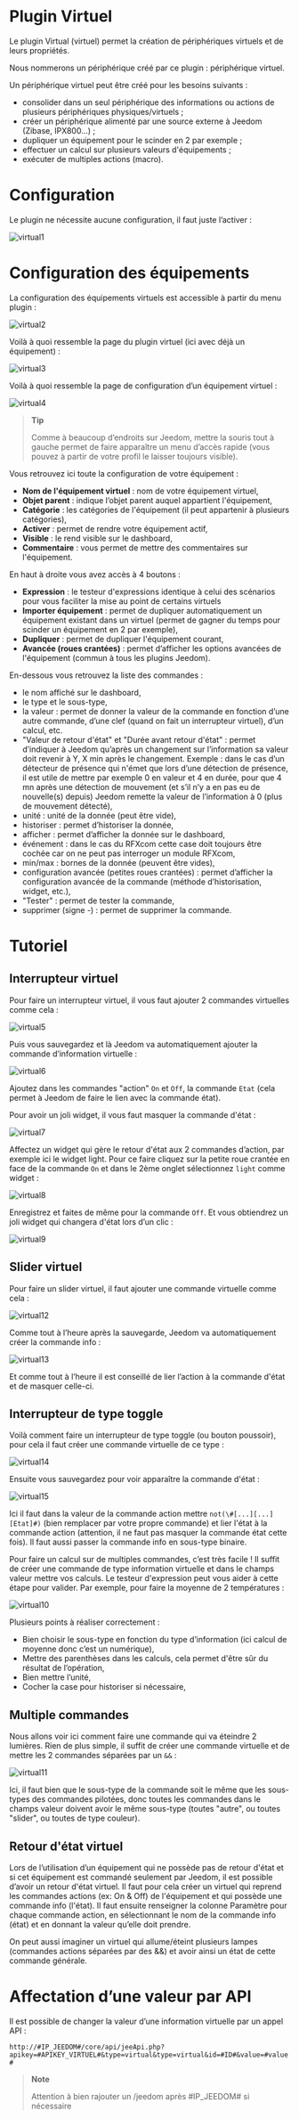 # Plugin Virtuel

Le plugin Virtual (virtuel) permet la création de périphériques virtuels et de leurs propriétés.

Nous nommerons un périphérique créé par ce plugin : périphérique virtuel.

Un périphérique virtuel peut être créé pour les besoins suivants :

-   consolider dans un seul périphérique des informations ou actions de plusieurs périphériques physiques/virtuels ;
-   créer un périphérique alimenté par une source externe à Jeedom (Zibase, IPX800…) ;
-   dupliquer un équipement pour le scinder en 2 par exemple ;
-   effectuer un calcul sur plusieurs valeurs d'équipements ;
-   exécuter de multiples actions (macro).

# Configuration

Le plugin ne nécessite aucune configuration, il faut juste l’activer :

![virtual1](../images/virtual1.png)

# Configuration des équipements

La configuration des équipements virtuels est accessible à partir du menu plugin :

![virtual2](../images/virtual2.png)

Voilà à quoi ressemble la page du plugin virtuel (ici avec déjà un équipement) :

![virtual3](../images/virtual3.png)

Voilà à quoi ressemble la page de configuration d’un équipement virtuel :

![virtual4](../images/virtual4.png)

> **Tip**
>
> Comme à beaucoup d’endroits sur Jeedom, mettre la souris tout à gauche permet de faire apparaître un menu d’accès rapide (vous pouvez à partir de votre profil le laisser toujours visible).

Vous retrouvez ici toute la configuration de votre équipement :

-   **Nom de l'équipement virtuel** : nom de votre équipement virtuel,
-   **Objet parent** : indique l’objet parent auquel appartient l'équipement,
-   **Catégorie** : les catégories de l'équipement (il peut appartenir à plusieurs catégories),
-   **Activer** : permet de rendre votre équipement actif,
-   **Visible** : le rend visible sur le dashboard,
-   **Commentaire** : vous permet de mettre des commentaires sur l'équipement.

En haut à droite vous avez accès à 4 boutons :

-   **Expression** : le testeur d'expressions identique à celui des scénarios pour vous faciliter la mise au point de certains virtuels
-   **Importer équipement** : permet de dupliquer automatiquement un équipement existant dans un virtuel (permet de gagner du temps pour scinder un équipement en 2 par exemple),
-   **Dupliquer** : permet de dupliquer l'équipement courant,
-   **Avancée (roues crantées)** : permet d’afficher les options avancées de l'équipement (commun à tous les plugins Jeedom).

En-dessous vous retrouvez la liste des commandes :

-   le nom affiché sur le dashboard,
-   le type et le sous-type,
-   la valeur : permet de donner la valeur de la commande en fonction d’une autre commande, d’une clef (quand on fait un interrupteur virtuel), d’un calcul, etc.
-   "Valeur de retour d'état" et "Durée avant retour d'état" : permet d’indiquer à Jeedom qu’après un changement sur l’information sa valeur doit revenir à Y, X min après le changement. Exemple : dans le cas d’un détecteur de présence qui n'émet que lors d’une détection de présence, il est utile de mettre par exemple 0 en valeur et 4 en durée, pour que 4 mn après une détection de mouvement (et s’il n’y a en pas eu de nouvelle(s) depuis) Jeedom remette la valeur de l’information à 0 (plus de mouvement détecté),
-   unité : unité de la donnée (peut être vide),
-   historiser : permet d’historiser la donnée,
-   afficher : permet d’afficher la donnée sur le dashboard,
-   événement : dans le cas du RFXcom cette case doit toujours être cochée car on ne peut pas interroger un module RFXcom,
-   min/max : bornes de la donnée (peuvent être vides),
-   configuration avancée (petites roues crantées) : permet d’afficher la configuration avancée de la commande (méthode d’historisation, widget, etc.),
-   "Tester" : permet de tester la commande,
-   supprimer (signe -) : permet de supprimer la commande.

# Tutoriel

## Interrupteur virtuel

Pour faire un interrupteur virtuel, il vous faut ajouter 2 commandes virtuelles comme cela :

![virtual5](../images/virtual5.png)

Puis vous sauvegardez et là Jeedom va automatiquement ajouter la commande d’information virtuelle :

![virtual6](../images/virtual6.png)

Ajoutez dans les commandes "action" ``On`` et ``Off``, la commande ``Etat`` (cela permet à Jeedom de faire le lien avec la commande état).

Pour avoir un joli widget, il vous faut masquer la commande d'état :

![virtual7](../images/virtual7.png)

Affectez un widget qui gère le retour d'état aux 2 commandes d’action, par exemple ici le widget light. Pour ce faire cliquez sur la petite roue crantée en face de la commande ``On`` et dans le 2ème onglet sélectionnez ``light`` comme widget :

![virtual8](../images/virtual8.png)

Enregistrez et faites de même pour la commande ``Off``. Et vous obtiendrez un joli widget qui changera d'état lors d’un clic :

![virtual9](../images/virtual9.png)

## Slider virtuel

Pour faire un slider virtuel, il faut ajouter une commande virtuelle comme cela :

![virtual12](../images/virtual12.png)

Comme tout à l’heure après la sauvegarde, Jeedom va automatiquement créer la commande info :

![virtual13](../images/virtual13.png)

Et comme tout à l’heure il est conseillé de lier l’action à la commande d'état et de masquer celle-ci.

## Interrupteur de type toggle

Voilà comment faire un interrupteur de type toggle (ou bouton poussoir), pour cela il faut créer une commande virtuelle de ce type :

![virtual14](../images/virtual14.png)

Ensuite vous sauvegardez pour voir apparaître la commande d'état :

![virtual15](../images/virtual15.png)

Ici il faut dans la valeur de la commande action mettre ``not(\#[...][...][Etat]#)`` (bien remplacer par votre propre commande) et lier l'état à la commande action (attention, il ne faut pas masquer la commande état cette fois). Il faut aussi passer la commande info en sous-type binaire.

Pour faire un calcul sur de multiples commandes, c’est très facile ! Il suffit de créer une commande de type information virtuelle et dans le champs valeur mettre vos calculs. Le testeur d'expression peut vous aider à cette étape pour valider. Par exemple, pour faire la moyenne de 2 températures :

![virtual10](../images/virtual10.png)

Plusieurs points à réaliser correctement :

-   Bien choisir le sous-type en fonction du type d’information (ici calcul de moyenne donc c’est un numérique),
-   Mettre des parenthèses dans les calculs, cela permet d'être sûr du résultat de l’opération,
-   Bien mettre l’unité,
-   Cocher la case pour historiser si nécessaire,



## Multiple commandes


Nous allons voir ici comment faire une commande qui va éteindre 2 lumières. Rien de plus simple, il suffit de créer une commande virtuelle et de mettre les 2 commandes séparées par un ``&&`` :

![virtual11](../images/virtual11.png)

Ici, il faut bien que le sous-type de la commande soit le même que les sous-types des commandes pilotées, donc toutes les commandes dans le champs valeur doivent avoir le même sous-type (toutes "autre", ou toutes "slider", ou toutes de type couleur).

## Retour d'état virtuel

Lors de l’utilisation d’un équipement qui ne possède pas de retour d'état et si cet équipement est commandé seulement par Jeedom, il est possible d’avoir un retour d'état virtuel. Il faut pour cela créer un virtuel qui reprend les commandes actions (ex: On & Off) de l'équipement et qui possède une commande info (l'état). Il faut ensuite renseigner la colonne Paramètre pour chaque commande action, en sélectionnant le nom de la commande info (état) et en donnant la valeur qu’elle doit prendre.

On peut aussi imaginer un virtuel qui allume/éteint plusieurs lampes (commandes actions séparées par des &&) et avoir ainsi un état de cette commande générale.

# Affectation d’une valeur par API

Il est possible de changer la valeur d’une information virtuelle par un
appel API :

``http://#IP_JEEDOM#/core/api/jeeApi.php?apikey=#APIKEY_VIRTUEL#&type=virtual&type=virtual&id=#ID#&value=#value#``

> **Note**
>
> Attention à bien rajouter un /jeedom après \#IP\_JEEDOM\# si nécessaire
